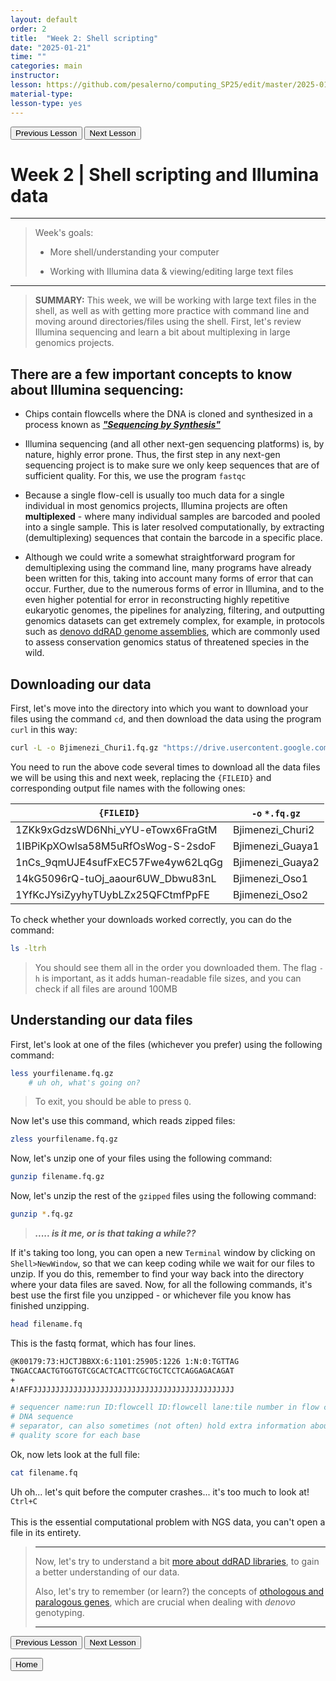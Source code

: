 ```yaml
---
layout: default
order: 2
title:  "Week 2: Shell scripting"
date: "2025-01-21"
time: ""
categories: main
instructor: 
lesson: https://github.com/pesalerno/computing_SP25/edit/master/2025-01-21-2_Week_2.md
material-type: 
lesson-type: yes
---
```


<a href="https://pesalerno.github.io/computing_SP25/main/2025/01/14/1_Week_1.html"><button>Previous Lesson</button></a>    <a href="https://pesalerno.github.io/computing_SP25/main/2025/01/28/3_Week_3.html"><button>Next Lesson</button></a>

# Week 2 | Shell scripting and Illumina data

------------
> Week's goals: 
>
>- More shell/understanding your computer
>
>- Working with Illumina data & viewing/editing large text files
>

--------------


> **SUMMARY:** This week, we will be working with large text files in the shell, as well as with getting more practice with command line and moving around directories/files using the shell. First, let's review Illumina sequencing and learn a bit about multiplexing in large genomics projects. 





## There are a few important concepts to know about Illumina sequencing: 


- Chips contain flowcells where the DNA is cloned and synthesized in a process known as [***"Sequencing by Synthesis"***](https://www.youtube.com/watch?v=fCd6B5HRaZ8)

- Illumina sequencing (and all other next-gen sequencing platforms) is, by nature, highly error prone. Thus, the first step in any next-gen sequencing project is to make sure we only keep sequences that are of sufficient quality. For this, we use the program `fastqc`

- Because a single flow-cell is usually too much data for a single individual in most genomics projects, Illumina projects are often **multiplexed** - where many individual samples are barcoded and pooled into a single sample. This is later resolved computationally, by extracting (demultiplexing) sequences that contain the barcode in a specific place. 

- Although we could write a somewhat straightforward program for demultiplexing using the command line, many programs have already been written for this, taking into account many forms of error that can occur. Further, due to the numerous forms of error in Illumina, and to the even higher potential for error in reconstructing highly repetitive eukaryotic genomes, the pipelines for analyzing, filtering, and outputting genomics datasets can get extremely complex, for example, in protocols such as [denovo ddRAD genome assemblies](https://github.com/pesalerno/computing_SP25/tree/main/_files/denovo-pipeline.png), which are commonly used to assess conservation genomics status of threatened species in the wild. 


## Downloading our data 

First, let's move into the directory into which you want to download your files using the command `cd`, and then download the data using the program `curl` in this way: 

```bash	
curl -L -o Bjimenezi_Churi1.fq.gz "https://drive.usercontent.google.com/download?id={1MLg0Mx5yrWqnwBKzUslk3IL-1GrKKp7I}&confirm=xxx"
```

You need to run the above code several times to download all the data files we will be using this and next week, replacing the `{FILEID}` and corresponding output file names with the following ones: 

| `{FILEID}` | `-o` `*.fq.gz` |
| --- | --- |
| 1ZKk9xGdzsWD6Nhi_vYU-eTowx6FraGtM | Bjimenezi_Churi2 |
| 1IBPiKpXOwlsa58M5uRfOsWog-S-2sdoF | Bjimenezi_Guaya1 |
| 1nCs_9qmUJE4sufFxEC57Fwe4yw62LqGg | Bjimenezi_Guaya2 |
| 14kG5096rQ-tuOj_aaour6UW_Dbwu83nL | Bjimenezi_Oso1 |
| 1YfKcJYsiZyyhyTUybLZx25QFCtmfPpFE | Bjimenezi_Oso2 |


To check whether your downloads worked correctly, you can do the command:

 ```bash
 ls -ltrh 
 ```
>You should see them all in the order you downloaded them. The flag `-h` is important, as it adds human-readable file sizes, and you can check if all files are around 100MB

## Understanding our data files



First, let's look at one of the files (whichever you prefer) using the following command: 

```bash
less yourfilename.fq.gz
	# uh oh, what's going on?
```

>To exit, you should be able to press `Q`. 

	
Now let's use this command, which reads zipped files: 

```bash
zless yourfilename.fq.gz
```

Now, let's unzip one of your files using the following command: 

```bash
gunzip filename.fq.gz 
```

Now, let's unzip the rest of the `gzipped` files using the following command: 

```bash
gunzip *.fq.gz 
```

> ***..... is it me, or is that taking a while??***
	
If it's taking too long, you can open a new `Terminal` window by clicking on `Shell>NewWindow`, so that we can keep coding while we wait for our files to unzip. If you do this, remember to find your way back into the directory where your data files are saved. Now, for all the following commands, it's best use the first file you unzipped - or whichever file you know has finished unzipping. 


```bash
head filename.fq
```

This is the fastq format, which has four lines. 

```bash
@K00179:73:HJCTJBBXX:6:1101:25905:1226 1:N:0:TGTTAG 
TNGACCAACTGTGGTGTCGCACTCACTTCGCTGCTCCTCAGGAGACAGAT 
+ 
A!AFFJJJJJJJJJJJJJJJJJJJJJJJJJJJJJJJJJJJJJJJJJJJJJ 

# sequencer name:run ID:flowcell ID:flowcell lane:tile number in flow cell:x-coordinate of cluster :y-coordinate pair member:filtered?:control data:index sequence
# DNA sequence
# separator, can also sometimes (not often) hold extra information about the read
# quality score for each base
```

Ok, now lets look at the full file:

```bash
cat filename.fq
```

Uh oh... let's quit before the computer crashes... it's too much to look at! `Ctrl+C`<br><br>
This is the essential computational problem with NGS data, you can't
open a file in its entirety.

>-------------------
>Now, let's try to understand a bit [more about ddRAD libraries](https://github.com/pesalerno/computing_SP25/blob/main/_files/ddRAD_lecture.pdf), to gain a better understanding of our data. 
>
>Also, let's try to remember (or learn?) the concepts of [othologous and paralogous genes](https://www.nlm.nih.gov/ncbi/workshops/2023-08_BLAST_evol/ortho_para.html), which are crucial when dealing with *denovo* genotyping. 
>
>----------------------



<a href="https://pesalerno.github.io/computing_SP25/main/2025/01/14/1_Week_1.html"><button>Previous Lesson</button></a>    <a href="https://pesalerno.github.io/computing_SP25/main/2025/01/28/3_Week_3.html"><button>Next Lesson</button></a>

<a href="https://pesalerno.github.io/computing_SP25/"><button>Home</button></a>  
